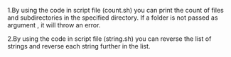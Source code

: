 1.By using the code in script file (count.sh) you can print the count 
of files and subdirectories in the specified directory. If a folder is not passed 
as argument , it will throw an error.

2.By using the code in script file (string.sh) you can reverse the list of 
strings and reverse each string further in the list.


